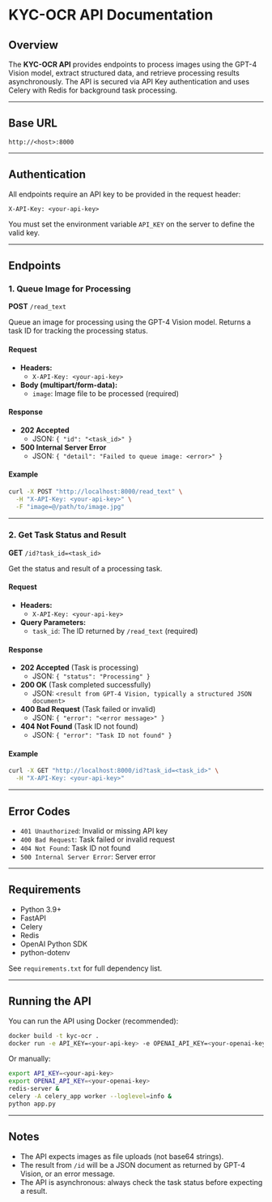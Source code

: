 # KYC-OCR API Documentation

## Overview

The **KYC-OCR API** provides endpoints to process images using the GPT-4 Vision model, extract structured data, and retrieve processing results asynchronously. The API is secured via API Key authentication and uses Celery with Redis for background task processing.

---

## Base URL

```
http://<host>:8000
```

---

## Authentication

All endpoints require an API key to be provided in the request header:

```
X-API-Key: <your-api-key>
```

You must set the environment variable `API_KEY` on the server to define the valid key.

---

## Endpoints

### 1. Queue Image for Processing

**POST** `/read_text`

Queue an image for processing using the GPT-4 Vision model. Returns a task ID for tracking the processing status.

#### Request
- **Headers:**
    - `X-API-Key: <your-api-key>`
- **Body (multipart/form-data):**
    - `image`: Image file to be processed (required)

#### Response
- **202 Accepted**
    - JSON: `{ "id": "<task_id>" }`
- **500 Internal Server Error**
    - JSON: `{ "detail": "Failed to queue image: <error>" }`

#### Example
```bash
curl -X POST "http://localhost:8000/read_text" \
  -H "X-API-Key: <your-api-key>" \
  -F "image=@/path/to/image.jpg"
```

---

### 2. Get Task Status and Result

**GET** `/id?task_id=<task_id>`

Get the status and result of a processing task.

#### Request
- **Headers:**
    - `X-API-Key: <your-api-key>`
- **Query Parameters:**
    - `task_id`: The ID returned by `/read_text` (required)

#### Response
- **202 Accepted** (Task is processing)
    - JSON: `{ "status": "Processing" }`
- **200 OK** (Task completed successfully)
    - JSON: `<result from GPT-4 Vision, typically a structured JSON document>`
- **400 Bad Request** (Task failed or invalid)
    - JSON: `{ "error": "<error message>" }`
- **404 Not Found** (Task ID not found)
    - JSON: `{ "error": "Task ID not found" }`

#### Example
```bash
curl -X GET "http://localhost:8000/id?task_id=<task_id>" \
  -H "X-API-Key: <your-api-key>"
```

---

## Error Codes

- `401 Unauthorized`: Invalid or missing API key
- `400 Bad Request`: Task failed or invalid request
- `404 Not Found`: Task ID not found
- `500 Internal Server Error`: Server error

---

## Requirements

- Python 3.9+
- FastAPI
- Celery
- Redis
- OpenAI Python SDK
- python-dotenv

See `requirements.txt` for full dependency list.

---

## Running the API

You can run the API using Docker (recommended):

```bash
docker build -t kyc-ocr .
docker run -e API_KEY=<your-api-key> -e OPENAI_API_KEY=<your-openai-key> -p 8000:8000 kyc-ocr
```

Or manually:

```bash
export API_KEY=<your-api-key>
export OPENAI_API_KEY=<your-openai-key>
redis-server &
celery -A celery_app worker --loglevel=info &
python app.py
```

---

## Notes
- The API expects images as file uploads (not base64 strings).
- The result from `/id` will be a JSON document as returned by GPT-4 Vision, or an error message.
- The API is asynchronous: always check the task status before expecting a result. 
